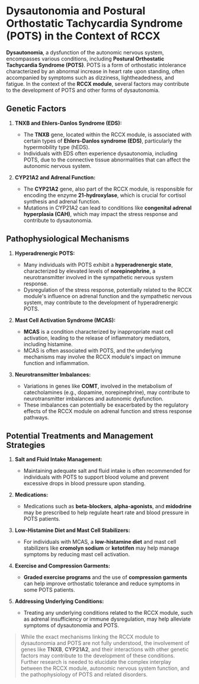 # Dysautonomia and Postural Orthostatic Tachycardia Syndrome (POTS) in the Context of RCCX

**Dysautonomia**, a dysfunction of the autonomic nervous system, encompasses various conditions, including **Postural Orthostatic Tachycardia Syndrome (POTS)**. POTS is a form of orthostatic intolerance characterized by an abnormal increase in heart rate upon standing, often accompanied by symptoms such as dizziness, lightheadedness, and fatigue. In the context of the **RCCX module**, several factors may contribute to the development of POTS and other forms of dysautonomia.

## Genetic Factors

1. **TNXB and Ehlers-Danlos Syndrome (EDS):**
   - The **TNXB** gene, located within the RCCX module, is associated with certain types of **Ehlers-Danlos syndrome (EDS)**, particularly the hypermobility type (hEDS).
   - Individuals with EDS often experience dysautonomia, including POTS, due to the connective tissue abnormalities that can affect the autonomic nervous system.

2. **CYP21A2 and Adrenal Function:**
   - The **CYP21A2** gene, also part of the RCCX module, is responsible for encoding the enzyme **21-hydroxylase**, which is crucial for cortisol synthesis and adrenal function.
   - Mutations in CYP21A2 can lead to conditions like **congenital adrenal hyperplasia (CAH)**, which may impact the stress response and contribute to dysautonomia.

## Pathophysiological Mechanisms

1. **Hyperadrenergic POTS:**
   - Many individuals with POTS exhibit a **hyperadrenergic state**, characterized by elevated levels of **norepinephrine**, a neurotransmitter involved in the sympathetic nervous system response.
   - Dysregulation of the stress response, potentially related to the RCCX module's influence on adrenal function and the sympathetic nervous system, may contribute to the development of hyperadrenergic POTS.

2. **Mast Cell Activation Syndrome (MCAS):**
   - **MCAS** is a condition characterized by inappropriate mast cell activation, leading to the release of inflammatory mediators, including histamine.
   - MCAS is often associated with POTS, and the underlying mechanisms may involve the RCCX module's impact on immune function and inflammation.

3. **Neurotransmitter Imbalances:**
   - Variations in genes like **COMT**, involved in the metabolism of catecholamines (e.g., dopamine, norepinephrine), may contribute to neurotransmitter imbalances and autonomic dysfunction.
   - These imbalances can potentially be exacerbated by the regulatory effects of the RCCX module on adrenal function and stress response pathways.

## Potential Treatments and Management Strategies

1. **Salt and Fluid Intake Management:**
   - Maintaining adequate salt and fluid intake is often recommended for individuals with POTS to support blood volume and prevent excessive drops in blood pressure upon standing.

2. **Medications:**
   - Medications such as **beta-blockers**, **alpha-agonists**, and **midodrine** may be prescribed to help regulate heart rate and blood pressure in POTS patients.

3. **Low-Histamine Diet and Mast Cell Stabilizers:**
   - For individuals with MCAS, a **low-histamine diet** and mast cell stabilizers like **cromolyn sodium** or **ketotifen** may help manage symptoms by reducing mast cell activation.

4. **Exercise and Compression Garments:**
   - **Graded exercise programs** and the use of **compression garments** can help improve orthostatic tolerance and reduce symptoms in some POTS patients.

5. **Addressing Underlying Conditions:**
   - Treating any underlying conditions related to the RCCX module, such as adrenal insufficiency or immune dysregulation, may help alleviate symptoms of dysautonomia and POTS.

> While the exact mechanisms linking the RCCX module to dysautonomia and POTS are not fully understood, the involvement of genes like **TNXB**, **CYP21A2**, and their interactions with other genetic factors may contribute to the development of these conditions. Further research is needed to elucidate the complex interplay between the RCCX module, autonomic nervous system function, and the pathophysiology of POTS and related disorders.
